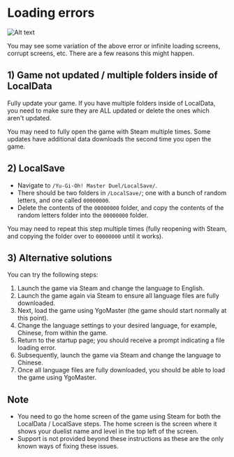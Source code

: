 # Loading errors

![Alt text](Pics/LoadError.jpg)

You may see some variation of the above error or infinite loading screens, corrupt screens, etc. There are a few reasons this might happen.

## 1) Game not updated / multiple folders inside of LocalData

Fully update your game. If you have multiple folders inside of LocalData, you need to make sure they are ALL updated or delete the ones which aren't updated.

You may need to fully open the game with Steam multiple times. Some updates have additional data downloads the second time you open the game.

## 2) LocalSave

- Navigate to `/Yu-Gi-Oh! Master Duel/LocalSave/`.
- There should be two folders in `/LocalSave/`; one with a bunch of random letters, and one called `00000000`.
- Delete the contents of the `00000000` folder, and copy the contents of the random letters folder into the `00000000` folder.

You may need to repeat this step multiple times (fully reopening with Steam, and copying the folder over to `00000000` until it works).

## 3) Alternative solutions

You can try the following steps:
1. Launch the game via Steam and change the language to English.
2. Launch the game again via Steam to ensure all language files are fully downloaded.
3. Next, load the game using YgoMaster (the game should start normally at this point).
4. Change the language settings to your desired language, for example, Chinese, from within the game.
5. Return to the startup page; you should receive a prompt indicating a file loading error.
6. Subsequently, launch the game via Steam and change the language to Chinese.
7. Once all language files are fully downloaded, you should be able to load the game using YgoMaster.

## Note

- You need to go the home screen of the game using Steam for both the LocalData / LocalSave steps. The home screen is the screen where it shows your duelist name and level in the top left of the screen.
- Support is not provided beyond these instructions as these are the only known ways of fixing these issues.
